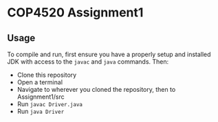 # COP4520 Assignment1

## Usage
To compile and run, first ensure you have a properly setup and installed JDK with access to the `javac` and `java` commands. Then:
* Clone this repository
* Open a terminal
* Navigate to wherever you cloned the repository, then to Assignment1/src
* Run `javac Driver.java`
* Run `java Driver`

